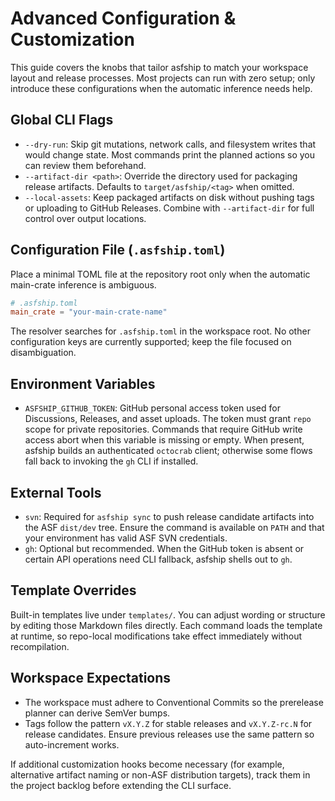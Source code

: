 # Advanced Configuration & Customization

This guide covers the knobs that tailor asfship to match your workspace layout and release processes. Most projects can run with zero setup; only introduce these configurations when the automatic inference needs help.

## Global CLI Flags
- `--dry-run`: Skip git mutations, network calls, and filesystem writes that would change state. Most commands print the planned actions so you can review them beforehand.
- `--artifact-dir <path>`: Override the directory used for packaging release artifacts. Defaults to `target/asfship/<tag>` when omitted.
- `--local-assets`: Keep packaged artifacts on disk without pushing tags or uploading to GitHub Releases. Combine with `--artifact-dir` for full control over output locations.

## Configuration File (`.asfship.toml`)
Place a minimal TOML file at the repository root only when the automatic main-crate inference is ambiguous.

```toml
# .asfship.toml
main_crate = "your-main-crate-name"
```

The resolver searches for `.asfship.toml` in the workspace root. No other configuration keys are currently supported; keep the file focused on disambiguation.

## Environment Variables
- `ASFSHIP_GITHUB_TOKEN`: GitHub personal access token used for Discussions, Releases, and asset uploads. The token must grant `repo` scope for private repositories. Commands that require GitHub write access abort when this variable is missing or empty. When present, asfship builds an authenticated `octocrab` client; otherwise some flows fall back to invoking the `gh` CLI if installed.

## External Tools
- `svn`: Required for `asfship sync` to push release candidate artifacts into the ASF `dist/dev` tree. Ensure the command is available on `PATH` and that your environment has valid ASF SVN credentials.
- `gh`: Optional but recommended. When the GitHub token is absent or certain API operations need CLI fallback, asfship shells out to `gh`.

## Template Overrides
Built-in templates live under `templates/`. You can adjust wording or structure by editing those Markdown files directly. Each command loads the template at runtime, so repo-local modifications take effect immediately without recompilation.

## Workspace Expectations
- The workspace must adhere to Conventional Commits so the prerelease planner can derive SemVer bumps.
- Tags follow the pattern `vX.Y.Z` for stable releases and `vX.Y.Z-rc.N` for release candidates. Ensure previous releases use the same pattern so auto-increment works.

If additional customization hooks become necessary (for example, alternative artifact naming or non-ASF distribution targets), track them in the project backlog before extending the CLI surface.
